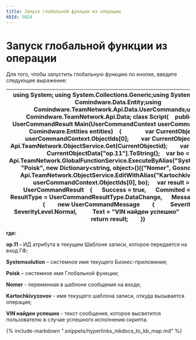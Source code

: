 ```yaml
---
title: Запуск глобальной функции из операции
kbId: 5024
---
```


# Запуск глобальной функции из операции

Для того, чтобы запустить глобальную функцию по кнопке, введите следующее выражение:

| using System; using System.Collections.Generic;using System.Linq;using Comindware.Data.Entity;using Comindware.TeamNetwork.Api.Data.UserCommands;using Comindware.TeamNetwork.Api.Data; class Script{    public static UserCommandResult Main(UserCommandContext userCommandContext, Comindware.Entities entities)    {               var CurrentObjectid = userCommandContext.ObjectIds[0];        var CurrentObjectData = Api.TeamNetwork.ObjectService.Get(CurrentObjectid);        var Gosnomer = CurrentObjectData["op.11"].ToString();    var bo = Api.TeamNetwork.GlobalFunctionService.ExecuteByAlias("Systemsolution", "Poisk", new Dictionary<string, object>(){{"Nomer", Gosnomer}});    Api.TeamNetwork.ObjectService.EditWithAlias("Kartochkivyzovov", userCommandContext.ObjectIds[0], bo);     var result = new UserCommandResult    {      Success = true,      Commited = true,      ResultType = UserCommandResultType.DataChange,      Messages = new[]      {        new UserCommandMessage        {          Severity = SeverityLevel.Normal,          Text = "VIN найден успешно"        }       }    };    return result;        }} |
| --- |

**где:**

**op.11 -** ИД атрибута в текущем Шаблоне записи, которое передается на вход ГФ;

**Systemsolution** – системное имя текущего Бизнес-приложения;

**Poisk** – системное имя Глобальной функции;

**Nomer** - переменная в шаблоне сообщения на входе;

**Kartochkivyzovov** - имя текущего шаблона записи, откуда вызывается операция;

**VIN найден успешно** - текст сообщения, которое высветится пользователю в случае успешного исполнения скрипта.

{% include-markdown ".snippets/hyperlinks_mkdocs_to_kb_map.md" %}
